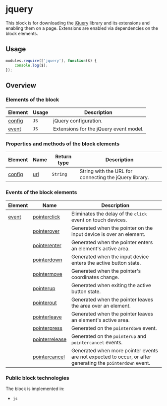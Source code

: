 # jquery

This block is for downloading the [jQuery](https://jquery.com) library and its extensions and enabling them on a page.
Extensions are enabled via dependencies on the block elements.

## Usage

```js
modules.require(['jquery'], function($) {
    console.log($);
});
```

## Overview

### Elements of the block

| Element | Usage | Description |
| --------| --------------------- | -------- |
| <a href="#elems-config">config</a> | `JS` | jQuery configuration. |
| <a href="#elems-event">event</a> | `JS` | Extensions for the jQuery event model. |

### Properties and methods of the block elements

| Element| Name | Return type | Description |
| -------| --- | ----------------------------- | -------- |
| <a href="#elems-config">config</a> | <a href="#fields-url">url</a> | `String` | String with the URL for connecting the jQuery library. |

### Events of the block elements

| Element | Name | Description |
| ------- | --- | -------- |
| <a href="#elems-event">event</a> | <a href="#events-pointerclick">pointerclick</a> | Eliminates the delay of the `click` event on touch devices. |
|  | <a href="#events-pointerover">pointerover</a> | Generated when the pointer on the input device is over an element. |
|  | <a href="#events-pointerenter">pointerenter</a> | Generated when the pointer enters an element's active area. |
|  | <a href="#events-pointerdown">pointerdown</a> | Generated when the input device enters the active button state. |
|  | <a href="#events-pointermove">pointermove</a> | Generated when the pointer's coordinates change. |
|  | <a href="#events-pointerup">pointerup</a> | Generated when exiting the active button state. |
|  | <a href="#events-pointerout">pointerout</a> | Generated when the pointer leaves the area over an element. |
|  | <a href="#events-pointerleave">pointerleave</a> | Generated when the pointer leaves an element's active area. |
|  | <a href="#events-pointerpress">pointerpress</a> | Generated on the `pointerdown` event. |
|  | <a href="#events-pointerrelease">pointerrelease</a> | Generated on the `pointerup` and `pointercancel` events. |
|  | <a href="#events-pointercancel">pointercancel</a> | Generated when more pointer events are not expected to occur, or after generating the `pointerdown` event. |

### Public block technologies

The block is implemented in:

* `js`
